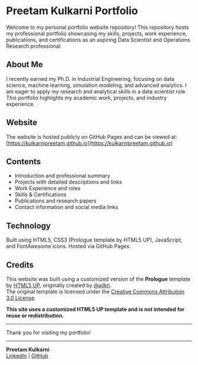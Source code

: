 # Preetam Kulkarni Portfolio

Welcome to my personal portfolio website repository! This repository hosts my professional portfolio showcasing my skills, projects, work experience, publications, and certifications as an aspiring Data Scientist and Operations Research professional.

## About Me

I recently earned my Ph.D. in Industrial Engineering, focusing on data science, machine learning, simulation modeling, and advanced analytics. I am eager to apply my research and analytical skills in a data scientist role. This portfolio highlights my academic work, projects, and industry experience.

## Website

The website is hosted publicly on GitHub Pages and can be viewed at:  
[https://kulkarnipreetam.github.io](https://kulkarnipreetam.github.io)

## Contents

- Introduction and professional summary  
- Projects with detailed descriptions and links  
- Work Experience and roles  
- Skills & Certifications  
- Publications and research papers  
- Contact information and social media links

## Technology

Built using HTML5, CSS3 (Prologue template by HTML5 UP), JavaScript, and FontAwesome icons. Hosted via GitHub Pages.

## Credits

This website was built using a customized version of the **Prologue** template by [HTML5 UP](https://html5up.net), originally created by [@ajlkn](https://twitter.com/ajlkn).  
The original template is licensed under the [Creative Commons Attribution 3.0 License](https://creativecommons.org/licenses/by/3.0/).

**This site uses a customized HTML5 UP template and is not intended for reuse or redistribution.**

---

Thank you for visiting my portfolio!

---

**Preetam Kulkarni**  
[LinkedIn](https://www.linkedin.com/in/preetam-kulkarni/) | [GitHub](https://github.com/kulkarnipreetam)
